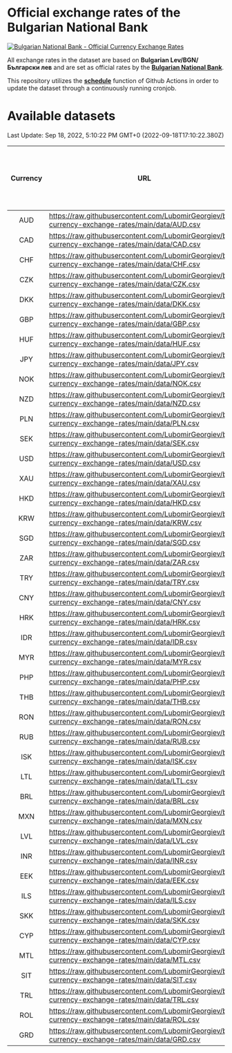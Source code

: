 # Official exchange rates of the Bulgarian National Bank

[![Bulgarian National Bank - Official Currency Exchange Rates](https://github.com/LubomirGeorgiev/bnb-currency-exchange-rates/actions/workflows/update-rates.yml/badge.svg?branch=main)](https://github.com/LubomirGeorgiev/bnb-currency-exchange-rates/actions/workflows/update-rates.yml)

All exchange rates in the dataset are based on **Bulgarian Lev/BGN/Български лев** and are set as official rates by the [**Bulgarian National Bank**](https://www.bnb.bg/Statistics/StExternalSector/StExchangeRates/StERForeignCurrencies/index.htm?toLang=_EN).

This repository utilizes the [**schedule**](https://docs.github.com/en/actions/reference/events-that-trigger-workflows) function of Github Actions in order to update the dataset through a continuously running cronjob.

# Available datasets

<!-- START LINKS (DO NOT EVER FU*ING DELETE THIS COMMENT FOR THE LOVE OF YOUR LIFE!!! IF YOU ARE CURIOS HOW IT WORKS, YOU CAN HAVE A LOOK AT ./src/updateReadme.ts) -->

Last Update: Sep 18, 2022, 5:10:22 PM GMT+0 (2022-09-18T17:10:22.380Z)

| Currency | URL                                                                                             | Number of records | Number of missing days that were filled in |
| :------: | ----------------------------------------------------------------------------------------------- | :---------------: | :----------------------------------------: |
|   AUD    | https://raw.githubusercontent.com/LubomirGeorgiev/bnb-currency-exchange-rates/main/data/AUD.csv |       8619        |                    2664                    |
|   CAD    | https://raw.githubusercontent.com/LubomirGeorgiev/bnb-currency-exchange-rates/main/data/CAD.csv |       8619        |                    2664                    |
|   CHF    | https://raw.githubusercontent.com/LubomirGeorgiev/bnb-currency-exchange-rates/main/data/CHF.csv |       8619        |                    2664                    |
|   CZK    | https://raw.githubusercontent.com/LubomirGeorgiev/bnb-currency-exchange-rates/main/data/CZK.csv |       8619        |                    2664                    |
|   DKK    | https://raw.githubusercontent.com/LubomirGeorgiev/bnb-currency-exchange-rates/main/data/DKK.csv |       8619        |                    2664                    |
|   GBP    | https://raw.githubusercontent.com/LubomirGeorgiev/bnb-currency-exchange-rates/main/data/GBP.csv |       8619        |                    2664                    |
|   HUF    | https://raw.githubusercontent.com/LubomirGeorgiev/bnb-currency-exchange-rates/main/data/HUF.csv |       8619        |                    2664                    |
|   JPY    | https://raw.githubusercontent.com/LubomirGeorgiev/bnb-currency-exchange-rates/main/data/JPY.csv |       8619        |                    2664                    |
|   NOK    | https://raw.githubusercontent.com/LubomirGeorgiev/bnb-currency-exchange-rates/main/data/NOK.csv |       8619        |                    2664                    |
|   NZD    | https://raw.githubusercontent.com/LubomirGeorgiev/bnb-currency-exchange-rates/main/data/NZD.csv |       8619        |                    2664                    |
|   PLN    | https://raw.githubusercontent.com/LubomirGeorgiev/bnb-currency-exchange-rates/main/data/PLN.csv |       8619        |                    2664                    |
|   SEK    | https://raw.githubusercontent.com/LubomirGeorgiev/bnb-currency-exchange-rates/main/data/SEK.csv |       8619        |                    2664                    |
|   USD    | https://raw.githubusercontent.com/LubomirGeorgiev/bnb-currency-exchange-rates/main/data/USD.csv |       8619        |                    2664                    |
|   XAU    | https://raw.githubusercontent.com/LubomirGeorgiev/bnb-currency-exchange-rates/main/data/XAU.csv |       8619        |                    2667                    |
|   HKD    | https://raw.githubusercontent.com/LubomirGeorgiev/bnb-currency-exchange-rates/main/data/HKD.csv |       8317        |                    2573                    |
|   KRW    | https://raw.githubusercontent.com/LubomirGeorgiev/bnb-currency-exchange-rates/main/data/KRW.csv |       8317        |                    2573                    |
|   SGD    | https://raw.githubusercontent.com/LubomirGeorgiev/bnb-currency-exchange-rates/main/data/SGD.csv |       8317        |                    2573                    |
|   ZAR    | https://raw.githubusercontent.com/LubomirGeorgiev/bnb-currency-exchange-rates/main/data/ZAR.csv |       8317        |                    2573                    |
|   TRY    | https://raw.githubusercontent.com/LubomirGeorgiev/bnb-currency-exchange-rates/main/data/TRY.csv |       6441        |                    1992                    |
|   CNY    | https://raw.githubusercontent.com/LubomirGeorgiev/bnb-currency-exchange-rates/main/data/CNY.csv |       6321        |                    1956                    |
|   HRK    | https://raw.githubusercontent.com/LubomirGeorgiev/bnb-currency-exchange-rates/main/data/HRK.csv |       6321        |                    1956                    |
|   IDR    | https://raw.githubusercontent.com/LubomirGeorgiev/bnb-currency-exchange-rates/main/data/IDR.csv |       6321        |                    1956                    |
|   MYR    | https://raw.githubusercontent.com/LubomirGeorgiev/bnb-currency-exchange-rates/main/data/MYR.csv |       6321        |                    1956                    |
|   PHP    | https://raw.githubusercontent.com/LubomirGeorgiev/bnb-currency-exchange-rates/main/data/PHP.csv |       6321        |                    1956                    |
|   THB    | https://raw.githubusercontent.com/LubomirGeorgiev/bnb-currency-exchange-rates/main/data/THB.csv |       6321        |                    1956                    |
|   RON    | https://raw.githubusercontent.com/LubomirGeorgiev/bnb-currency-exchange-rates/main/data/RON.csv |       6262        |                    1938                    |
|   RUB    | https://raw.githubusercontent.com/LubomirGeorgiev/bnb-currency-exchange-rates/main/data/RUB.csv |       6122        |                    1893                    |
|   ISK    | https://raw.githubusercontent.com/LubomirGeorgiev/bnb-currency-exchange-rates/main/data/ISK.csv |       5620        |                    1743                    |
|   LTL    | https://raw.githubusercontent.com/LubomirGeorgiev/bnb-currency-exchange-rates/main/data/LTL.csv |       5510        |                    1692                    |
|   BRL    | https://raw.githubusercontent.com/LubomirGeorgiev/bnb-currency-exchange-rates/main/data/BRL.csv |       5351        |                    1659                    |
|   MXN    | https://raw.githubusercontent.com/LubomirGeorgiev/bnb-currency-exchange-rates/main/data/MXN.csv |       5351        |                    1659                    |
|   LVL    | https://raw.githubusercontent.com/LubomirGeorgiev/bnb-currency-exchange-rates/main/data/LVL.csv |       5148        |                    1581                    |
|   INR    | https://raw.githubusercontent.com/LubomirGeorgiev/bnb-currency-exchange-rates/main/data/INR.csv |       4984        |                    1545                    |
|   EEK    | https://raw.githubusercontent.com/LubomirGeorgiev/bnb-currency-exchange-rates/main/data/EEK.csv |       4358        |                    1337                    |
|   ILS    | https://raw.githubusercontent.com/LubomirGeorgiev/bnb-currency-exchange-rates/main/data/ILS.csv |       4258        |                    1324                    |
|   SKK    | https://raw.githubusercontent.com/LubomirGeorgiev/bnb-currency-exchange-rates/main/data/SKK.csv |       3328        |                    1023                    |
|   CYP    | https://raw.githubusercontent.com/LubomirGeorgiev/bnb-currency-exchange-rates/main/data/CYP.csv |       3264        |                    1001                    |
|   MTL    | https://raw.githubusercontent.com/LubomirGeorgiev/bnb-currency-exchange-rates/main/data/MTL.csv |       2962        |                    910                     |
|   SIT    | https://raw.githubusercontent.com/LubomirGeorgiev/bnb-currency-exchange-rates/main/data/SIT.csv |       2900        |                    889                     |
|   TRL    | https://raw.githubusercontent.com/LubomirGeorgiev/bnb-currency-exchange-rates/main/data/TRL.csv |       2176        |                    670                     |
|   ROL    | https://raw.githubusercontent.com/LubomirGeorgiev/bnb-currency-exchange-rates/main/data/ROL.csv |       2055        |                    635                     |
|   GRD    | https://raw.githubusercontent.com/LubomirGeorgiev/bnb-currency-exchange-rates/main/data/GRD.csv |        361        |                    109                     |

<!-- END LINKS (DO NOT EVER FU*ING DELETE THIS COMMENT FOR THE LOVE OF YOUR LIFE!!! IF YOU ARE CURIOS HOW IT WORKS, YOU CAN HAVE A LOOK AT ./src/updateReadme.ts) -->
